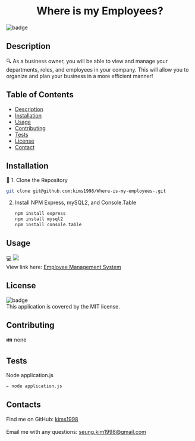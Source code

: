 
<h1 align="center">Where is my Employees?</h1>
  
![badge](https://img.shields.io/badge/license-MIT-brightgreen)<br />

## Description
🔍 
As a business owner, you will be able to view and manage your departments, roles, and employees in your company. This will allow you to organize and plan your business in a more efficient manner!

## Table of Contents
- [Description](#description)
- [Installation](#installation)
- [Usage](#usage)
- [Contributing](#contributing)
- [Tests](#tests)
- [License](#license)
- [Contact](#contacts)

## Installation
💾 1. Clone the Repository
   ```sh
   git clone git@github.com:kims1998/Where-is-my-employees-.git
   ```
2. Install NPM Express, mySQL2, and Console.Table
   ```sh
   npm install express
   npm install mysql2
   npm install console.table
   ```

## Usage
💻 <img src="assets\EMS.gif.gif"> </br>
View link here: <a href="https://drive.google.com/file/d/1dfaH0Ya-vVydAgIMfiNytC9O8j4gLETQ/view"> Employee Management System</a>

## License
![badge](https://img.shields.io/badge/license-MIT-brightgreen)
<br/>
This application is covered by the MIT license. 

## Contributing
👪 none

## Tests
Node application.js
```sh
✏️ node application.js
```

## Contacts
Find me on GitHub: [kims1998](https://github.com/kims1998)<br/>
<br/>
Email me with any questions: seung.kim1998@gmail.com<br/><br/>
    